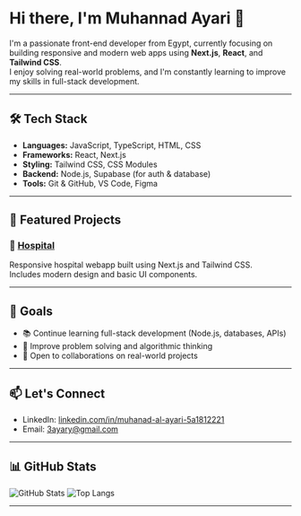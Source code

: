 # Hi there, I'm Muhannad Ayari 👋

I'm a passionate front-end developer from Egypt, currently focusing on building responsive and modern web apps using **Next.js**, **React**, and **Tailwind CSS**.  
I enjoy solving real-world problems, and I'm constantly learning to improve my skills in full-stack development.

---

## 🛠 Tech Stack

- **Languages:** JavaScript, TypeScript, HTML, CSS
- **Frameworks:** React, Next.js
- **Styling:** Tailwind CSS, CSS Modules
- **Backend:** Node.js, Supabase (for auth & database)
- **Tools:** Git & GitHub, VS Code, Figma

---

## 📌 Featured Projects

### 🏥 [Hospital](https://github.com/3ayary/hospital)
Responsive hospital webapp built using Next.js and Tailwind CSS.  
Includes modern design and basic UI components.

---

## 🎯 Goals

- 📚 Continue learning full-stack development (Node.js, databases, APIs)
- 🧠 Improve problem solving and algorithmic thinking
- 🤝 Open to collaborations on real-world projects

---

## 📫 Let's Connect

- LinkedIn: [linkedin.com/in/muhanad-al-ayari-5a1812221](https://www.linkedin.com/in/muhanad-al-ayari-5a1812221/)
- Email: [3ayary@gmail.com](mailto:3ayary@gmail.com)

---

## 📊 GitHub Stats

![GitHub Stats](https://github-readme-stats.vercel.app/api?username=3ayary&show_icons=true&theme=radical)
![Top Langs](https://github-readme-stats.vercel.app/api/top-langs/?username=3ayary&layout=compact&theme=radical)

---
